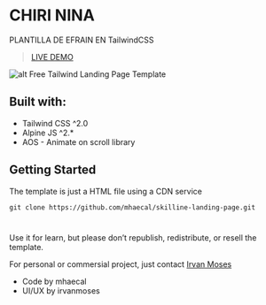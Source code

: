 # CHIRI NINA
PLANTILLA DE EFRAIN EN  TailwindCSS

> [LIVE DEMO]([https://mhaecal.github.io/frontend/skilline](https://lumibo.vercel.app/))

![alt Free Tailwind Landing Page Template](Captura-de-pantalla-2025-02-12-130119.png](https://i.postimg.cc/vBXfXJ2Z/Captura-de-pantalla-2025-02-12-130119.png)](https://postimg.cc/JDDsz2Wf))

## Built with:
- Tailwind CSS ^2.0
- Alpine JS ^2.*
- AOS - Animate on scroll library

## Getting Started
The template is just a HTML file using a CDN service

`git clone https://github.com/mhaecal/skilline-landing-page.git`

#
Use it for learn, but please don’t republish, redistribute, or resell the template.

For personal or commersial project, just contact [Irvan Moses]([https://www.facebook.com/irvan.moses](https://www.facebook.com/jhery.chiri.1/))

- Code by mhaecal
- UI/UX by irvanmoses
